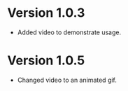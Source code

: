 # Version 1.0.3
* Added video to demonstrate usage.

# Version 1.0.5
* Changed video to an animated gif.
